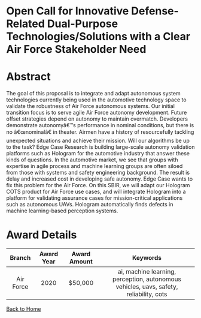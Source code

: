 
Open Call for Innovative Defense-Related Dual-Purpose Technologies/Solutions with a Clear Air Force Stakeholder Need
====================================================================================================================

# Abstract


The goal of this proposal is to integrate and adapt autonomous system technologies currently being used in the automotive technology space to validate the robustness of Air Force autonomous systems. Our initial transition focus is to serve agile Air Force autonomy development. Future offset strategies depend on autonomy to maintain overmatch. Developers demonstrate autonomyâ€™s performance in nominal conditions, but there is no â€œnominalâ€ in theater. Airmen have a history of resourcefully tackling unexpected situations and achieve their mission. Will our algorithms be up to the task? Edge Case Research is building large-scale autonomy validation platforms such as Hologram for the automotive industry that answer these kinds of questions. In the automotive market, we see that groups with expertise in agile process and machine learning groups are often siloed from those with systems and safety engineering background. The result is delay and increased cost in developing safe autonomy. Edge Case wants to fix this problem for the Air Force. On this SBIR, we will adapt our Hologram COTS product for Air Force use cases, and will integrate Hologram into a platform for validating assurance cases for mission-critical applications such as autonomous UAVs. Hologram automatically finds defects in machine learning-based perception systems.  

# Award Details

|Branch|Award Year|Award Amount|Keywords|
| :---: | :---: | :---: | :---: |
|Air Force|2020|$50,000|ai, machine learning, perception, autonomous vehicles, uavs, safety, reliability, cots|
  
  


[Back to Home](https://github.com/chrischow/dod_sbir_awards/Reports/DJ/#1693)